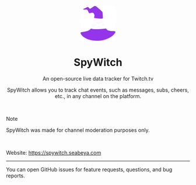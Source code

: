 <p align="center">
  <img src="./public/icons/icon-96x96.png" height="auto">
</p>

<h1 align="center">SpyWitch</h1>

<p align="center">
  An open-source live data tracker for Twitch.tv
</p>

<p align="center">
  SpyWitch allows you to track chat events, such as messages, subs, cheers, etc., in any channel on the platform.
</p>

<br>

> [!NOTE]
> SpyWitch was made for channel moderation purposes only.

<br>

Website: https://spywitch.seabeya.com

---

You can open GitHub issues for feature requests, questions, and bug reports.
